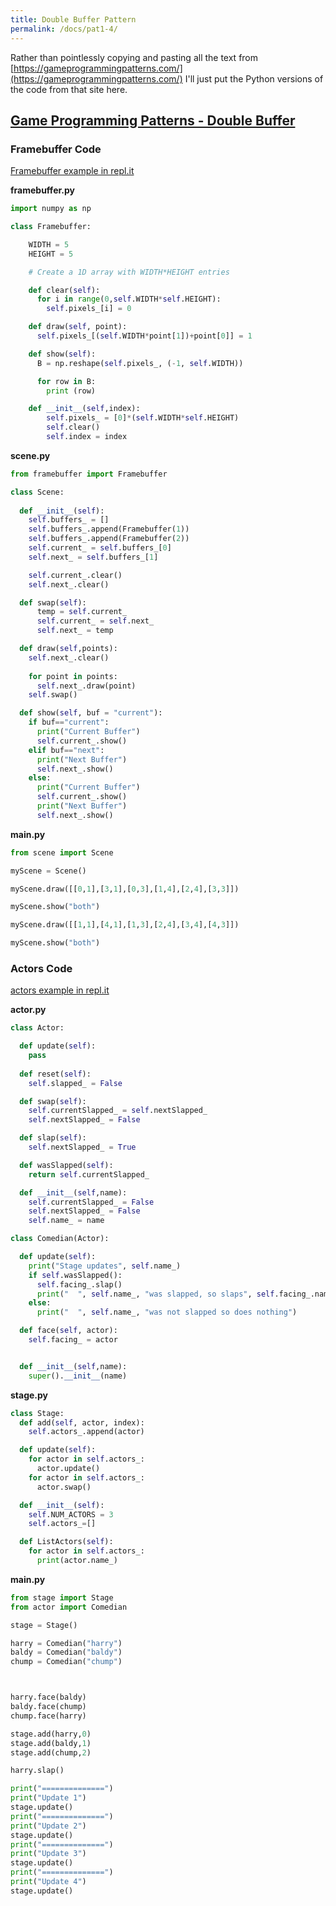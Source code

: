 ```yaml
---
title: Double Buffer Pattern
permalink: /docs/pat1-4/
---
```


Rather than pointlessly copying and pasting all the text from [https://gameprogrammingpatterns.com/](https://gameprogrammingpatterns.com/) I'll just put the Python versions of the code from that site here.  

## [Game Programming Patterns - Double Buffer](https://gameprogrammingpatterns.com/double-buffer.html)

### Framebuffer Code

[Framebuffer example in repl.it](https://repl.it/@andyguest/pyDoubleBufferFrames#main.py)

**framebuffer.py**
```python
import numpy as np

class Framebuffer:

    WIDTH = 5
    HEIGHT = 5

    # Create a 1D array with WIDTH*HEIGHT entries

    def clear(self):
      for i in range(0,self.WIDTH*self.HEIGHT):
        self.pixels_[i] = 0

    def draw(self, point):
      self.pixels_[(self.WIDTH*point[1])+point[0]] = 1

    def show(self):
      B = np.reshape(self.pixels_, (-1, self.WIDTH))

      for row in B:
        print (row)

    def __init__(self,index):
        self.pixels_ = [0]*(self.WIDTH*self.HEIGHT)
        self.clear()
        self.index = index
```

**scene.py**
```python
from framebuffer import Framebuffer

class Scene:
  
  def __init__(self):
    self.buffers_ = []    
    self.buffers_.append(Framebuffer(1))
    self.buffers_.append(Framebuffer(2))
    self.current_ = self.buffers_[0]
    self.next_ = self.buffers_[1]

    self.current_.clear()
    self.next_.clear()

  def swap(self):
      temp = self.current_
      self.current_ = self.next_
      self.next_ = temp      

  def draw(self,points):
    self.next_.clear()
    
    for point in points:
      self.next_.draw(point)
    self.swap()

  def show(self, buf = "current"):
    if buf=="current":
      print("Current Buffer")
      self.current_.show()
    elif buf=="next":
      print("Next Buffer")
      self.next_.show()
    else:
      print("Current Buffer")
      self.current_.show()
      print("Next Buffer")
      self.next_.show()
```

**main.py**
```python
from scene import Scene

myScene = Scene()

myScene.draw([[0,1],[3,1],[0,3],[1,4],[2,4],[3,3]])

myScene.show("both")

myScene.draw([[1,1],[4,1],[1,3],[2,4],[3,4],[4,3]])

myScene.show("both")
```

### Actors Code

[actors example in repl.it](https://repl.it/@andyguest/pyDoubleBufferActors)

**actor.py**
```python
class Actor:

  def update(self):
    pass
  
  def reset(self):
    self.slapped_ = False

  def swap(self):
    self.currentSlapped_ = self.nextSlapped_
    self.nextSlapped_ = False

  def slap(self):
    self.nextSlapped_ = True

  def wasSlapped(self):
    return self.currentSlapped_

  def __init__(self,name):
    self.currentSlapped_ = False
    self.nextSlapped_ = False
    self.name_ = name

class Comedian(Actor):

  def update(self):
    print("Stage updates", self.name_)
    if self.wasSlapped():
      self.facing_.slap()
      print("  ", self.name_, "was slapped, so slaps", self.facing_.name_)
    else:
      print("  ", self.name_, "was not slapped so does nothing")

  def face(self, actor):
    self.facing_ = actor


  def __init__(self,name):
    super().__init__(name)
```

**stage.py**
```python
class Stage:
  def add(self, actor, index):
    self.actors_.append(actor)

  def update(self):
    for actor in self.actors_:
      actor.update()
    for actor in self.actors_:
      actor.swap()

  def __init__(self):
    self.NUM_ACTORS = 3
    self.actors_=[]

  def ListActors(self):
    for actor in self.actors_:
      print(actor.name_)
```

**main.py**
```python
from stage import Stage
from actor import Comedian

stage = Stage()

harry = Comedian("harry")
baldy = Comedian("baldy")
chump = Comedian("chump")



harry.face(baldy)
baldy.face(chump)
chump.face(harry)

stage.add(harry,0)
stage.add(baldy,1)
stage.add(chump,2)

harry.slap()

print("==============")
print("Update 1")
stage.update()
print("==============")
print("Update 2")
stage.update()
print("==============")
print("Update 3")
stage.update()
print("==============")
print("Update 4")
stage.update()
```

